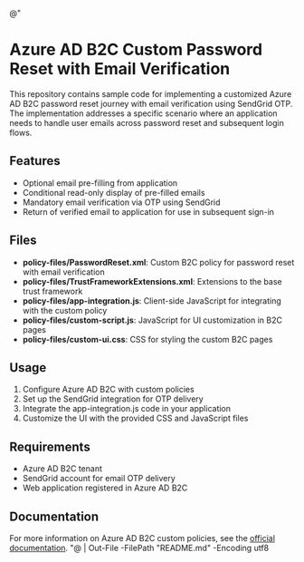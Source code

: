 @"
# Azure AD B2C Custom Password Reset with Email Verification

This repository contains sample code for implementing a customized Azure AD B2C password reset journey with email verification using SendGrid OTP. The implementation addresses a specific scenario where an application needs to handle user emails across password reset and subsequent login flows.

## Features

- Optional email pre-filling from application
- Conditional read-only display of pre-filled emails
- Mandatory email verification via OTP using SendGrid
- Return of verified email to application for use in subsequent sign-in

## Files

- **policy-files/PasswordReset.xml**: Custom B2C policy for password reset with email verification
- **policy-files/TrustFrameworkExtensions.xml**: Extensions to the base trust framework
- **policy-files/app-integration.js**: Client-side JavaScript for integrating with the custom policy
- **policy-files/custom-script.js**: JavaScript for UI customization in B2C pages
- **policy-files/custom-ui.css**: CSS for styling the custom B2C pages

## Usage

1. Configure Azure AD B2C with custom policies
2. Set up the SendGrid integration for OTP delivery
3. Integrate the app-integration.js code in your application
4. Customize the UI with the provided CSS and JavaScript files

## Requirements

- Azure AD B2C tenant
- SendGrid account for email OTP delivery
- Web application registered in Azure AD B2C

## Documentation

For more information on Azure AD B2C custom policies, see the [official documentation](https://docs.microsoft.com/en-us/azure/active-directory-b2c/custom-policy-overview).
"@ | Out-File -FilePath "README.md" -Encoding utf8